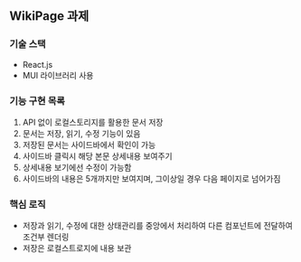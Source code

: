 ## WikiPage 과제

### 기술 스택
- React.js
- MUI 라이브러리 사용

### 기능 구현 목록
1. API 없이 로컬스토리지를 활용한 문서 저장
2. 문서는 저장, 읽기, 수정 기능이 있음
3. 저장된 문서는 사이드바에서 확인이 가능
4. 사이드바 클릭시 해당 본문 상세내용 보여주기
5. 상세내용 보기에선 수정이 가능함
6. 사이드바의 내용은 5개까지만 보여지며, 그이상일 경우 다음 페이지로 넘어가짐

### 핵심 로직
- 저장과 읽기, 수정에 대한 상태관리를 중앙에서 처리하여 다른 컴포넌트에 전달하여 조건부 렌더링
- 저장은 로컬스트로지에 내용 보관
